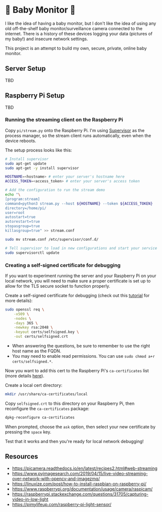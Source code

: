 # 👶 Baby Monitor 🎥

I like the idea of having a baby monitor, but I don't like the idea of using any old
off-the-shelf baby monitor/surveillance camera connected to the internet. There is a
history of these devices logging your data (pictures of my baby!) and insecure network
settings.

This project is an attempt to build my own, secure, private, online baby monitor.

## Server Setup

TBD

## Raspberry Pi Setup

TBD

### Running the streaming client on the Raspberry Pi

Copy `pi/stream.py` onto the Raspberry Pi. I'm using [Supervisor](http://supervisord.org/)
as the process manager, so the stream client runs automatically, even when the device
reboots.

The setup process looks like this:

```bash
# Install supervisor
sudo apt-get update
sudo apt-get -y install supervisor

HOSTNAME=<hostname> # enter your server's hostname here
ACCESS_TOKEN=<access_token> # enter your server's access token

# Add the configuration to run the stream demo
echo "\
[program:stream]
command=python3 stream.py --host ${HOSTNAME} --token ${ACCESS_TOKEN}
directory=/home/pi/
user=root
autostart=true
autorestart=true
stopasgroup=true
killasgroup=true" >> stream.conf

sudo mv stream.conf /etc/supervisor/conf.d/

# Tell supervisor to load in new configurations and start your service
sudo supervisorctl update
```

### Creating a self-signed certificate for debugging

If you want to experiment running the server and your Raspberry Pi on your local network,
you will need to make sure a proper certificate is set up to allow for the TLS secure
socket to function properly.

Create a self-signed certificate for debugging (check out this
[tutorial](https://www.digitalocean.com/community/tutorials/how-to-create-a-self-signed-ssl-certificate-for-apache-on-centos-8)
for more details):

```bash
sudo openssl req \
    -x509 \
    -nodes \
    -days 365 \
    -newkey rsa:2048 \
    -keyout certs/selfsigned.key \
    -out certs/selfsigned.crt
```

- When answering the questions, be sure to remember to use the right host name as the FQDN.
- You may need to enable read permissions. You can use `sudo chmod a+r certs/selfsigned.*`.

Now you want to add this cert to the Raspberry Pi's `ca-certificates` list (more details
[here](https://raspberrypi.stackexchange.com/questions/76419/entrusted-certificates-installation)).

Create a local cert directory:

```bash
mkdir /usr/share/ca-certificates/local
```

Copy `selfsigned.crt` to this directory on your Raspberry Pi, then reconfigure the
`ca-certificates` package:

```bash
dpkg-reconfigure ca-certificates
```

When prompted, choose the `ask` option, then select your new certificate by pressing the
`space` key.

Test that it works and then you're ready for local network debugging!

## Resources

- https://picamera.readthedocs.io/en/latest/recipes2.html#web-streaming
- https://www.pyimagesearch.com/2019/04/15/live-video-streaming-over-network-with-opencv-and-imagezmq/
- https://linuxize.com/post/how-to-install-raspbian-on-raspberry-pi/
- https://www.raspberrypi.org/documentation/usage/camera/raspicam/
- https://raspberrypi.stackexchange.com/questions/31705/capturing-video-in-low-light
- https://pimylifeup.com/raspberry-pi-light-sensor/

